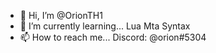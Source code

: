 - 👋 Hi, I’m @OrionTH1
- 🌱 I’m currently learning... Lua Mta Syntax
- 📫 How to reach me... Discord: @orion#5304

<!---
OrionTH1/OrionTH1 is a ✨ special ✨ repository because its `README.md` (this file) appears on your GitHub profile.
You can click the Preview link to take a look at your changes.
--->
